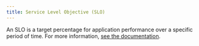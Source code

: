 ```yaml
---
title: Service Level Objective (SLO)
---
```

An SLO is a target percentage for application performance over a specific period of time.
For more information, <a href="https://docs.datadoghq.com/monitors/service_level_objectives/">see the documentation</a>.